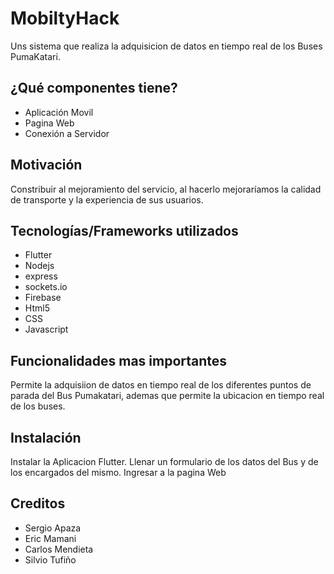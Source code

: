 # MobiltyHack
 Uns sistema que realiza la adquisicion de datos en tiempo real de los Buses PumaKatari.

 ## ¿Qué componentes tiene?
 
 - Aplicación Movil
 - Pagina Web
 - Conexión a Servidor
 

## Motivación
Constribuir al mejoramiento del servicio, al hacerlo mejoraríamos la calidad de transporte y la experiencia de sus usuarios.

## Tecnologías/Frameworks utilizados

- Flutter
- Nodejs
- express
- sockets.io
- Firebase
- Html5
- CSS
- Javascript

## Funcionalidades mas importantes
Permite la adquisiion de datos en tiempo real de los diferentes puntos de parada del Bus Pumakatari, ademas que permite la ubicacion en tiempo real de los buses.

## Instalación
Instalar la Aplicacion Flutter.
Llenar un formulario de los datos del Bus y de los encargados del mismo.
Ingresar a la pagina Web 

## Creditos
- Sergio Apaza
- Eric Mamani
- Carlos Mendieta
- Silvio Tufiño
